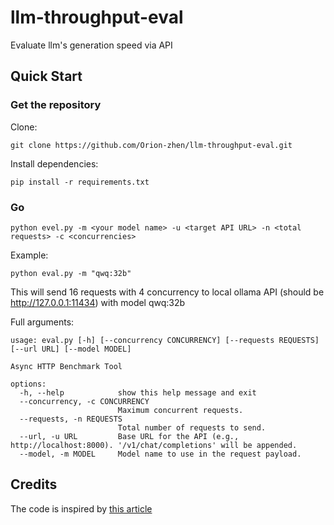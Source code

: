 # llm-throughput-eval

Evaluate llm's generation speed via API

## Quick Start

### Get the repository

Clone:

```shell
git clone https://github.com/Orion-zhen/llm-throughput-eval.git
```

Install dependencies:

```shell
pip install -r requirements.txt
```

### Go

```shell
python evel.py -m <your model name> -u <target API URL> -n <total requests> -c <concurrencies>
```

Example:

```shell
python eval.py -m "qwq:32b"
```

This will send 16 requests with 4 concurrency to local ollama API (should be http://127.0.0.1:11434) with model qwq:32b

Full arguments:

```shell
usage: eval.py [-h] [--concurrency CONCURRENCY] [--requests REQUESTS] [--url URL] [--model MODEL]

Async HTTP Benchmark Tool

options:
  -h, --help            show this help message and exit
  --concurrency, -c CONCURRENCY
                        Maximum concurrent requests.
  --requests, -n REQUESTS
                        Total number of requests to send.
  --url, -u URL         Base URL for the API (e.g., http://localhost:8000). '/v1/chat/completions' will be appended.
  --model, -m MODEL     Model name to use in the request payload.
```

## Credits

The code is inspired by [this article](https://blog.csdn.net/arkohut/article/details/139076652)
